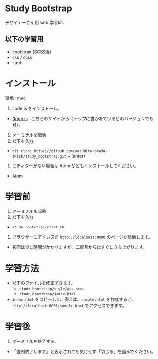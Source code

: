 # Study Bootstrap

デザイナーさん用 web 学習kit.

## 以下の学習用

- bootstrap (SCSS版)
- css / scss
- html


# インストール

環境 : mac

1. node.js をインストール。
  - [Node.js](https://nodejs.org/en/) : こちらのサイトから（トップに書かれているどのバージョンでも可）。
1. ターミナルを起動
1. 以下を入力
  - ```git clone https://github.com/yasuhiro-okada-aktsk/study_bootstrap.git```  + (enter)
1. エディターがない場合は Atom などもインストールしてください。
  - [Atom](https://atom.io/)

# 学習前

1. ターミナルを起動
1. 以下を入力
  - ```study_bootstrap/start.sh```
1. ブラウザーにアドレスが ```http://localhost:8000``` のページが起動します。
  - 初回は少し時間がかかりますが、二度目からはすぐに立ち上がります。

# 学習方法

- 以下のファイルを修正できます。
  - ```study_bootstrap/style/app.scss```
  - ```study_bootstrap/index.html```
- ```index.html``` をコピーして、例えば、```sample.html``` を作成すると、```http://localhost:8000/sample.html``` でアクセスできます。

# 学習後

1. ターミナルを終了する。
  -  「強制終了します」と表示されても気にせず「閉じる」を選んでください。


